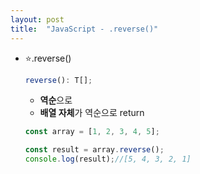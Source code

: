 ```yaml
---
layout: post
title:  "JavaScript - .reverse()"
---
```

- ⭐.reverse()

  ```jsx
  reverse(): T[];
  ```

  - **역순**으로
  - **배열 자체**가 역순으로 return

  ```jsx
  const array = [1, 2, 3, 4, 5];
  
  const result = array.reverse();
  console.log(result);//[5, 4, 3, 2, 1]
  ```
